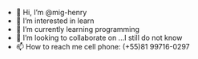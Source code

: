 - 👋 Hi, I’m @mig-henry
- 👀 I’m interested in learn 
- 🌱 I’m currently learning programming 
- 💞️ I’m looking to collaborate on ...I still do not know 
- 📫 How to reach me cell phone: (+55)81 99716-0297

<!---
mig-henry/mig-henry is a ✨ special ✨ repository because its `README.md` (this file) appears on your GitHub profile.
You can click the Preview link to take a look at your changes.
--->
